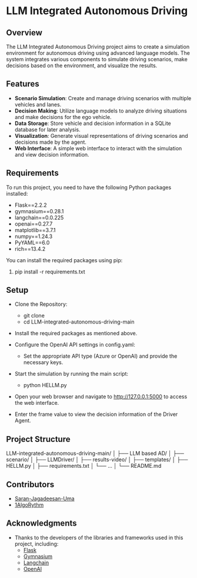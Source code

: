 # LLM Integrated Autonomous Driving

## Overview
The LLM Integrated Autonomous Driving project aims to create a simulation environment for autonomous driving using advanced language models. The system integrates various components to simulate driving scenarios, make decisions based on the environment, and visualize the results.

## Features
- **Scenario Simulation**: Create and manage driving scenarios with multiple vehicles and lanes.
- **Decision Making**: Utilize language models to analyze driving situations and make decisions for the ego vehicle.
- **Data Storage**: Store vehicle and decision information in a SQLite database for later analysis.
- **Visualization**: Generate visual representations of driving scenarios and decisions made by the agent.
- **Web Interface**: A simple web interface to interact with the simulation and view decision information.

## Requirements
To run this project, you need to have the following Python packages installed:

- Flask==2.2.2
- gymnasium==0.28.1
- langchain==0.0.225
- openai==0.27.7
- matplotlib==3.7.1
- numpy==1.24.3
- PyYAML==6.0
- rich==13.4.2

You can install the required packages using pip:

1. pip install -r requirements.txt

## Setup
 - Clone the Repository:
     - git clone <repository-url>
     - cd LLM-integrated-autonomous-driving-main

 - Install the required packages as mentioned above.

 - Configure the OpenAI API settings in config.yaml:
	- Set the appropriate API type (Azure or OpenAI) and provide the necessary keys.
 - Start the simulation by running the main script:
	- python HELLM.py	
 - Open your web browser and navigate to http://127.0.0.1:5000 to access the web interface.
 - Enter the frame value to view the decision information of the Driver Agent.

## Project Structure
LLM-integrated-autonomous-driving-main/
│
├── LLM based AD/
│   ├── scenario/
│   ├── LLMDriver/
│   ├── results-video/
│   ├── templates/
│   ├── HELLM.py
│   ├── requirements.txt
│   └── ...
│
└── README.md

## Contributors

- [Saran-Jagadeesan-Uma](https://github.com/Saran-Jagadeesan-Uma)
- [1AlgoRythm](https://github.com/1AlgoRythm)

## Acknowledgments
- Thanks to the developers of the libraries and frameworks used in this project, including:
  - [Flask](https://flask.palletsprojects.com/)
  - [Gymnasium](https://gymnasium.farama.org/)
  - [Langchain](https://langchain.readthedocs.io/)
  - [OpenAI](https://openai.com/)